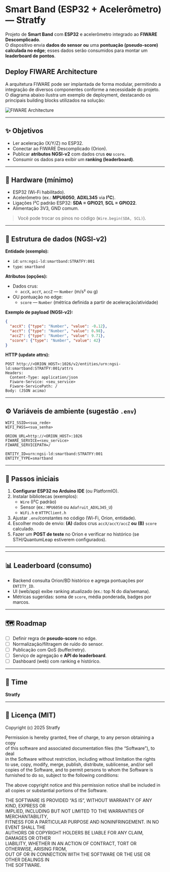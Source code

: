 # Smart Band (ESP32 + Acelerômetro) — Stratfy

Projeto de **Smart Band** com **ESP32** e acelerômetro integrado ao **FIWARE Descomplicado**.  
O dispositivo envia **dados do sensor** **ou** uma **pontuação (pseudo-score) calculada no edge**; esses dados serão consumidos para montar um **leaderboard de pontos**.

## Deploy FIWARE Architecture

A arquitetura FIWARE pode ser implantada de forma modular, permitindo a integração de diversos componentes conforme a necessidade do projeto.  
O diagrama abaixo ilustra um exemplo de deployment, destacando os principais building blocks utilizados na solução:

![FIWARE Architecture](https://i.imgur.com/OgqTgdK.jpeg)

---

## ✨ Objetivos
- Ler aceleração (X/Y/Z) no ESP32.
- Conectar ao FIWARE Descomplicado (Orion).
- Publicar **atributos NGSI-v2** com dados crus **ou** `score`.
- Consumir os dados para exibir um **ranking (leaderboard)**.

---

## 🔌 Hardware (mínimo)
- ESP32 (Wi-Fi habilitado).
- Acelerômetro (ex.: **MPU6050**, **ADXL345** via **I²C**).
- Ligações I²C padrão ESP32: **SDA = GPIO21**, **SCL = GPIO22**.
- Alimentação 3V3, GND comum.

> Você pode trocar os pinos no código (`Wire.begin(SDA, SCL)`).

---

## 🧩 Estrutura de dados (NGSI-v2)

**Entidade (exemplo):**
- `id`: `urn:ngsi-ld:smartband:STRATFY:001`
- `type`: `smartband`

**Atributos (opções):**
- Dados crus:  
  - `accX`, `accY`, `accZ` — `Number` (m/s² ou g)
- OU pontuação no edge:
  - `score` — `Number` (métrica definida a partir de aceleração/atividade)

**Exemplo de payload (NGSI-v2):**
```json
{
  "accX": {"type": "Number", "value": -0.12},
  "accY": {"type": "Number", "value": 0.98},
  "accZ": {"type": "Number", "value": 9.71},
  "score": {"type": "Number", "value": 42}
}
```

**HTTP (update attrs):**
```
POST http://<ORION_HOST>:1026/v2/entities/urn:ngsi-ld:smartband:STRATFY:001/attrs
Headers:
  Content-Type: application/json
  Fiware-Service: <seu_service>
  Fiware-ServicePath: /
Body: (JSON acima)
```

---

## ⚙️ Variáveis de ambiente (sugestão `.env`)
```
WIFI_SSID=<sua_rede>
WIFI_PASS=<sua_senha>

ORION_URL=http://<ORION_HOST>:1026
FIWARE_SERVICE=<seu_service>
FIWARE_SERVICEPATH=/

ENTITY_ID=urn:ngsi-ld:smartband:STRATFY:001
ENTITY_TYPE=smartband
```

---

## 🚀 Passos iniciais
1. **Configurar ESP32 no Arduino IDE** (ou PlatformIO).
2. Instalar bibliotecas (exemplos):  
   - `Wire` (I²C padrão)  
   - Sensor (ex.: `MPU6050` ou `Adafruit_ADXL345_U`)
   - `WiFi.h` e `HTTPClient.h`
3. Ajustar `.env`/constantes no código (Wi-Fi, Orion, entidade).
4. Escolher modo de envio: **(A)** dados crus `accX/accY/accZ` **ou** **(B)** `score` calculado.
5. Fazer um **POST de teste** no Orion e verificar no histórico (se STH/QuantumLeap estiverem configurados).

---


---

## 📊 Leaderboard (consumo)
- Backend consulta Orion/BD histórico e agrega pontuações por `ENTITY_ID`.
- UI (web/app) exibe ranking atualizado (ex.: top N do dia/semana).
- Métricas sugeridas: soma de `score`, média ponderada, badges por marcos.

---

## 🗺️ Roadmap
- [ ] Definir regra de **pseudo-score** no edge.  
- [ ] Normalização/filtragem de ruído do sensor.  
- [ ] Publicação com QoS (buffer/retry).  
- [ ] Serviço de agregação e **API do leaderboard**.  
- [ ] Dashboard (web) com ranking e histórico.

---

## 👥 Time
**Stratfy**

---

## 📄 Licença (MIT)

Copyright (c) 2025 Stratfy

Permission is hereby granted, free of charge, to any person obtaining a copy  
of this software and associated documentation files (the “Software”), to deal  
in the Software without restriction, including without limitation the rights  
to use, copy, modify, merge, publish, distribute, sublicense, and/or sell  
copies of the Software, and to permit persons to whom the Software is  
furnished to do so, subject to the following conditions:

The above copyright notice and this permission notice shall be included in  
all copies or substantial portions of the Software.

THE SOFTWARE IS PROVIDED “AS IS”, WITHOUT WARRANTY OF ANY KIND, EXPRESS OR  
IMPLIED, INCLUDING BUT NOT LIMITED TO THE WARRANTIES OF MERCHANTABILITY,  
FITNESS FOR A PARTICULAR PURPOSE AND NONINFRINGEMENT. IN NO EVENT SHALL THE  
AUTHORS OR COPYRIGHT HOLDERS BE LIABLE FOR ANY CLAIM, DAMAGES OR OTHER  
LIABILITY, WHETHER IN AN ACTION OF CONTRACT, TORT OR OTHERWISE, ARISING FROM,  
OUT OF OR IN CONNECTION WITH THE SOFTWARE OR THE USE OR OTHER DEALINGS IN  
THE SOFTWARE.
